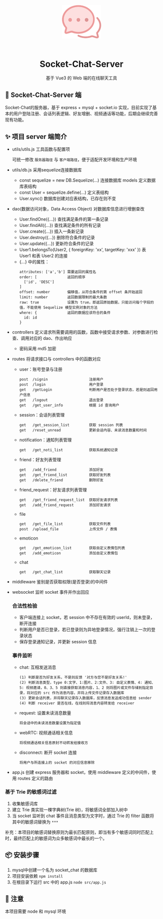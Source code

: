 <div align="center">
  <img width="130px" style="margin-bottom:24px;" src="../chat-web/public/logo.svg">
<h1>Socket-Chat-Server</h1>

<p>基于 Vue3 的 Web 端的在线聊天工具</p>
</div>

## 🎃 Socket-Chat-Server 端

Socket-Chat的服务器，基于 express + mysql + socket.io 实现，目前实现了基本的用户登陆注册、会话列表逻辑、好友增删、视频通话等功能，后期会继续完善现有功能。

## ✨ 项目 server 端简介
- utils/utils.js 工具函数与配置项

  可统一修改 `服务器路径` 与 `客户端路径`，便于适配开发环境和生产环境
- utils/db.js 采用sequelize连接数据库
  - const sequelize = new DB.Sequelize(...) 连接数据库
models 定义数据库表结构
  - const User = sequelize.define(...) 定义表结构
  - User.sync() 数据库创建对应表结构，已存在则不变
- dao(数据访问对象，Data Access Object) 对数据库信息进行增删查改
  - User.findOne({...}) 查找满足条件的第一条记录
  - User.findAll({...}) 查找满足条件的所有记录
  - User.create({...})  插入一条新记录
  - User.destroy({...}) 删除符合条件的记录
  - User.update({...}) 更新符合条件的记录
  - User1.belongsTo(User2, { foreignKey: 'xx', targetKey: 'xxx' }) 表 User1 和表 User2 的连接
  - {...} 中的属性：
    ```
    attributes: ['a','b'] 需要返回的属性名
    order: [              返回的顺序
      ['id', 'DESC']
    ]
    offset: number        偏移值，从符合条件的第 offset 条开始返回
    limit: number         返回数据限制的最大条数
    raw: true             设置为 true，即返回原始数据，只能访问每个字段的值，不能使用 Sequelize 模型实例对象的方法
    where: {              返回的数据应该符合的条件
      id: id
    }
    ```
- controllers 定义请求所需要调用的函数，函数中接受请求参数、对参数进行检查、调用对应的 dao、作出响应
  - 密码采用 md5 加密  
- routes 将请求接口与 controllers 中的函数对应
  - user：账号登录与注册
     ```
    post  /signin                   注册用户
    post  /login                    用户登录
    get   /getLogin                 判断用户是否处于登录状态，若是则返回用户信息
    get   /logout                   退出登录
    get   /get_user_info            根据 id 查询用户
    ```
  - session：会话列表管理
    ```
    get   /get_session_list         获取 session 列表
    get   /reset_unread             更新会话内容、未读消息数量和时间
    ```
  - notification：通知列表管理
    ```
    get   /get_noti_list            获取系统通知记录
    ```
  - friend：好友列表管理
    ```
    get   /add_friend               添加好友
    get   /get_friend_list          获取好友列表
    get   /delete_friend            删除好友
    ```
  - friend_request：好友请求列表管理
    ```
    get   /get_friend_request_list  获取好友请求列表
    get   /add_friend_request       添加好友请求
    ```
  - file
    ```
    get   /get_file_list            获取文件列表
    post  /upload_file              上传文件 / 表情
    ```
  - emoticon
    ```
    get   /get_emoticon_list        获取自定义表情包列表
    get   /add_emoticon             添加自定义表情包
    ```
  - chat
    ```
    get   /get_chat_list            获取聊天记录
    ```
- middleware 鉴别是否获取权限(是否登录)的中间件
- websocket 监听 socket 事件并作出回应
  ### 合法性检验
  - 客户端连接上 socket，若 session 中不存在有效的 userId，则未登录，断开连接
  - 判断用户是否已登录，若已登录则为异地登录情况，强行注销上一次的登录状态
  - 保存登录通知记录，并更新 session 信息
  ### 事件监听
  - chat: 互相发送消息
    ```
    (1) 判断是否为好友关系，不是则反馈 '对方与您不是好友关系!'
    (2) 判断消息类型，type 0:文字、1:图片、2:文件、3: 自定义表情、4: 通知、5: 视频邀请，0、3、5 则直接获取消息内容，1、2 则将图片或文件存储到指定目录，将对应的 src 作为消息内容，并将上传文件记录存入数据库
    (3) 更新会话列表，并将聊天记录存入数据库，反馈消息发送成功信息给 sender
    (4) 判断 receiver 是否在线，在线则将消息内容转发给 receiver
    ```
  - request: 设置未读消息数量
    ```
    将会话中的未读消息数量设置为指定值
    ```
  - webRTC: 视频通话相关信息
    ```
    将视频通话相关信息原封不动转发给接收方
    ```
  - disconnect: 断开 socket 连接
    ```
    将用户与所连接上的 socket 的对应信息移除
    ```
- app.js 创建 express 服务器和 socket，使用 middleware 定义的中间件，使用 routes 定义的路由

### 基于 Trie 的敏感词过滤
1. 收集敏感词库
2. 建立 Trie 类实现一棵字典树(Trie 树)，将敏感词全部加入树中
3. 当 socket 监听到 chat 事件且消息类型为文字时，通过 Trie 的 filter 函数将其中的敏感词替换为 `***`
  
补充：本项目的敏感词替换原则为最长匹配原则，即当有多个敏感词同时匹配上时，最终匹配上的敏感词为众多敏感词中最长的一个。

## 📦 安装步骤

1. mysql中创建一个名为 socket_chat 的数据库
2. 项目安装依赖 `npm install`
3. 在根目录下运行 src 中的 app.js `node src/app.js`

## 📄 注意

本项目需要 node 和 mysql 环境




